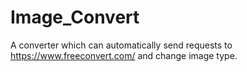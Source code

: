 # Image_Convert
A converter which can automatically send requests to https://www.freeconvert.com/ and change image type.
